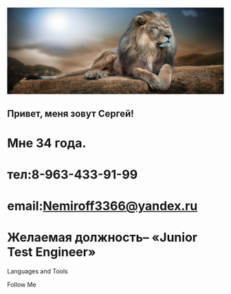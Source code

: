 ![Header](https://github.com/Serega2812/Serega2812/blob/main/assets/%D0%BB%D0%B5%D0%B2.png)

## Привет, меня зовут Сергей!
# Мне 34 года.
# тел:8-963-433-91-99  
# email:Nemiroff3366@yandex.ru 
# Желаемая должность– «Junior Test Engineer»
Languages and Tools

Follow Me